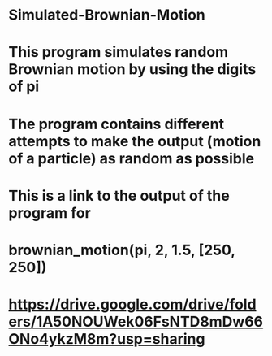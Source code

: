 # Simulated-Brownian-Motion
# This program simulates random Brownian motion by using the digits of pi
# The program contains different attempts to make the output (motion of a particle) as random as possible
# This is a link to the output of the program for 
# brownian_motion(pi, 2, 1.5, [250, 250])
# https://drive.google.com/drive/folders/1A50NOUWek06FsNTD8mDw66ONo4ykzM8m?usp=sharing
